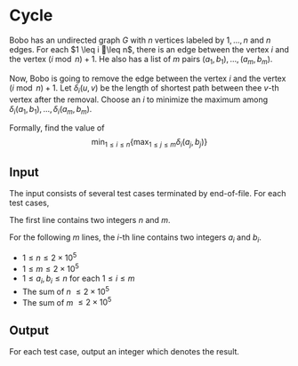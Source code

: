 # Cycle

Bobo has an undirected graph $G$ with $n$ vertices labeled by $1, \dots, n$ and $n$ edges. For each $1 \leq i \leq n$, there is an edge between the vertex $i$ and the vertex $(i \bmod n) + 1$. He also has a list of $m$ pairs $(a_1, b_1), \dots, (a_m, b_m)$.

Now, Bobo is going to remove the edge between the vertex $i$ and the vertex $(i \bmod n) + 1$.  Let $\delta_i(u, v)$ be the length of shortest path between thee $v$-th vertex after the removal. Choose an $i$ to minimize the maximum among $\delta_i(a_1, b_1), \dots, \delta_i(a_m, b_m)$.

Formally, find the value of
$$
\min_{1 \leq i \leq n}\left\{\max_{1 \leq j \leq m} \delta_i(a_j, b_j)\right\}
$$

## Input

The input consists of several test cases terminated by end-of-file. For each test cases,

The first line contains two integers $n$ and $m$.

For the following $m$ lines, the $i$-th line contains two integers $a_i$ and $b_i$.

* $1 \leq n \leq 2 \times 10^5$
* $1 \leq m \leq 2 \times 10^5$
* $1 \leq a_i, b_i \leq n$ for each $1 \leq i \leq m$
* The sum of $n$ $\leq 2 \times 10^5$
* The sum of $m$ $\leq 2 \times 10^5$

## Output

For each test case, output an integer which denotes the result.

<!--SAMPLES-->
